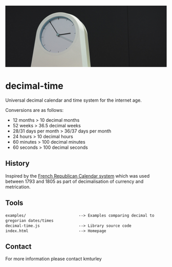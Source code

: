 ![Decimal time](./examples/img/header.jpg)

# decimal-time

Universal decimal calendar and time system for the internet age.

Conversions are as follows:
* 12 months > 10 decimal months
* 52 weeks > 36.5 decimal weeks
* 28/31 days per month > 36/37 days per month
* 24 hours > 10 decimal hours
* 60 minutes > 100 decimal minutes
* 60 seconds > 100 decimal seconds

## History

Inspired by the [French Republican Calendar system](https://en.wikipedia.org/wiki/French_Republican_Calendar) which was used between 1793 and 1805 as part of decimalisation of currency and metrication.

## Tools

    examples/                       --> Examples comparing decimal to gregorian dates/times
    decimal-time.js                 --> Library source code
    index.html                      --> Homepage

## Contact

For more information please contact kmturley
